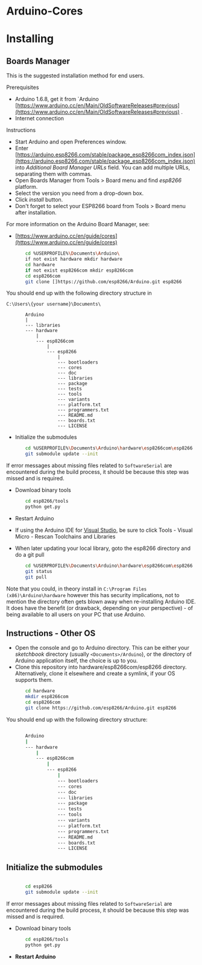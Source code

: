 # Arduino-Cores
Installing
==========

Boards Manager
--------------

This is the suggested installation method for end users.

Prerequisites


-  Arduino 1.6.8, get it from `Arduino
   [https://www.arduino.cc/en/Main/OldSoftwareReleases#previous](https://www.arduino.cc/en/Main/OldSoftwareReleases#previous) .
-  Internet connection

Instructions

-  Start Arduino and open Preferences window.
-  Enter
   [https://arduino.esp8266.com/stable/package_esp8266com_index.json](https://arduino.esp8266.com/stable/package_esp8266com_index.json)
   into *Additional Board Manager URLs* field. You can add multiple
   URLs, separating them with commas.
-  Open Boards Manager from Tools > Board menu and find *esp8266*
   platform.
-  Select the version you need from a drop-down box.
-  Click *install* button.
-  Don't forget to select your ESP8266 board from Tools > Board menu
   after installation.

For more information on the Arduino Board Manager, see:

- [https://www.arduino.cc/en/guide/cores](https://www.arduino.cc/en/guide/cores)


```bash      
       cd %USERPROFILE%\Documents\Arduino\
       if not exist hardware mkdir hardware
       cd hardware
       if not exist esp8266com mkdir esp8266com
       cd esp8266com
       git clone []https://github.com/esp8266/Arduino.git esp8266
```
   You should end up with the following directory structure in
   
   ``C:\Users\{your username}\Documents\``


```
       Arduino
       |
       --- libraries
       --- hardware
           |
           --- esp8266com
               |
               --- esp8266
                   |
                   --- bootloaders
                   --- cores
                   --- doc
                   --- libraries
                   --- package
                   --- tests
                   --- tools
                   --- variants
                   --- platform.txt
                   --- programmers.txt
                   --- README.md
                   --- boards.txt
                   --- LICENSE
```
-  Initialize the submodules

```bash
       cd %USERPROFILE%\Documents\Arduino\hardware\esp8266com\esp8266
       git submodule update --init   
```
  If error messages about missing files related to ``SoftwareSerial`` are encountered during the build process, it should be because this step was missed and is required.
  
-  Download binary tools

```bash
       cd esp8266/tools
       python get.py
```

-  Restart Arduino

- If using the Arduino IDE for [Visual Studio](https://www.visualmicro.com/), be sure to click Tools - Visual Micro - Rescan Toolchains and Libraries 

-  When later updating your local library, goto the esp8266 directory and do a git pull

```bash
       cd %USERPROFILE%\Documents\Arduino\hardware\esp8266com\esp8266
       git status
       git pull
```

Note that you could, in theory install in ``C:\Program Files (x86)\Arduino\hardware`` however this has security implications, not to mention the directory often gets blown away when re-installing Arduino IDE. It does have the benefit (or drawback, depending on your perspective) - of being available to all users on your PC that use Arduino.



## Instructions - Other OS

-  Open the console and go to Arduino directory. This can be either your
   *sketchbook* directory (usually ``<Documents>/Arduino``), or the
   directory of Arduino application itself, the choice is up to you.
-  Clone this repository into hardware/esp8266com/esp8266 directory.
   Alternatively, clone it elsewhere and create a symlink, if your OS
   supports them.

```bash
       cd hardware
       mkdir esp8266com
       cd esp8266com
       git clone https://github.com/esp8266/Arduino.git esp8266
```

   You should end up with the following directory structure:

```bash

       Arduino
       |
       --- hardware
           |
           --- esp8266com
               |
               --- esp8266
                   |
                   --- bootloaders
                   --- cores
                   --- doc
                   --- libraries
                   --- package
                   --- tests
                   --- tools
                   --- variants
                   --- platform.txt
                   --- programmers.txt
                   --- README.md
                   --- boards.txt
                   --- LICENSE
```

##  Initialize the submodules

```bash

       cd esp8266
       git submodule update --init   
```  
  If error messages about missing files related to ``SoftwareSerial`` are encountered during the build process, it should be because this step was missed and is required.

-  Download binary tools

```bash
       cd esp8266/tools
       python get.py
```

-  __Restart Arduino__

    
